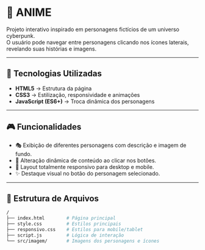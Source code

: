 # 🐉 ANIME

Projeto interativo inspirado em personagens fictícios de um universo cyberpunk.  
O usuário pode navegar entre personagens clicando nos ícones laterais, revelando suas histórias e imagens.

---

## 🚀 Tecnologias Utilizadas
- **HTML5** → Estrutura da página  
- **CSS3** → Estilização, responsividade e animações  
- **JavaScript (ES6+)** → Troca dinâmica dos personagens  

---

## 🎮 Funcionalidades
- 🎭 Exibição de diferentes personagens com descrição e imagem de fundo.  
- 🔄 Alteração dinâmica de conteúdo ao clicar nos botões.  
- 📱 Layout totalmente responsivo para desktop e mobile.  
- ✨ Destaque visual no botão do personagem selecionado.  

---

## 📂 Estrutura de Arquivos
```bash
/
├── index.html        # Página principal
├── style.css         # Estilos principais
├── responsivo.css    # Estilos para mobile/tablet
├── script.js         # Lógica de interação
└── src/imagem/       # Imagens dos personagens e ícones

